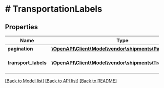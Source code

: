 # # TransportationLabels

## Properties

Name | Type | Description | Notes
------------ | ------------- | ------------- | -------------
**pagination** | [**\OpenAPI\Client\Model\vendor\shipments\Pagination**](Pagination.md) |  | [optional]
**transport_labels** | [**\OpenAPI\Client\Model\vendor\shipments\TransportLabel[]**](TransportLabel.md) | A list of one or more ShipmentLabels. | [optional]

[[Back to Model list]](../../README.md#models) [[Back to API list]](../../README.md#endpoints) [[Back to README]](../../README.md)
